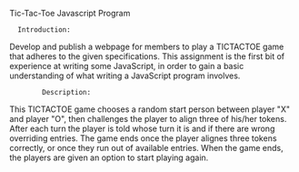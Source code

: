 Tic-Tac-Toe Javascript Program

      Introduction:
Develop and publish a webpage for members to play a TICTACTOE game that adheres to the given specifications. This	assignment is the first bit of experience at writing some JavaScript, in order to gain a basic understanding of what writing a JavaScript	program involves.

			Description:
This TICTACTOE game chooses a random start person between player "X" and	player "O", then challenges the player to align	three of his/her tokens. After each turn the player is told whose turn it is and if there are wrong	overriding entries. The game ends once the player alignes three tokens correctly, or once they run out of	available entries. When the game ends, the players are given an option to start playing again.
